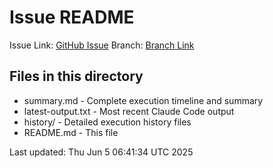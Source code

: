# Issue README

Issue Link: [GitHub Issue](https://github.com/t-sugimura-ruten/claude-code-workflow/issues/1)
Branch: [Branch Link](https://github.com/t-sugimura-ruten/claude-code-workflow/tree/claude-code/issue-1)

## Files in this directory

- summary.md - Complete execution timeline and summary
- latest-output.txt - Most recent Claude Code output
- history/ - Detailed execution history files
- README.md - This file

Last updated: Thu Jun  5 06:41:34 UTC 2025
